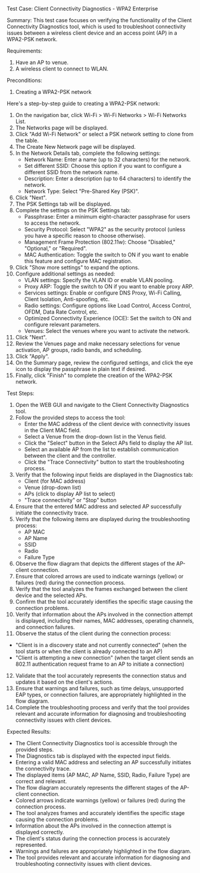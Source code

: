 Test Case: Client Connectivity Diagnostics - WPA2 Enterprise

Summary:
This test case focuses on verifying the functionality of the Client Connectivity Diagnostics tool, which is used to troubleshoot connectivity issues between a wireless client device and an access point (AP) in a WPA2-PSK network.

Requirements:
1. Have an AP to venue.
2. A wireless client to connect to WLAN.

Preconditions:
1. Creating a WPA2-PSK network

Here's a step-by-step guide to creating a WPA2-PSK network:

1. On the navigation bar, click Wi-Fi > Wi-Fi Networks > Wi-Fi Networks List.
2. The Networks page will be displayed.
3. Click "Add Wi-Fi Network" or select a PSK network setting to clone from the table.
4. The Create New Network page will be displayed.
5. In the Network Details tab, complete the following settings:
   - Network Name: Enter a name (up to 32 characters) for the network.
   - Set different SSID: Choose this option if you want to configure a different SSID from the network name.
   - Description: Enter a description (up to 64 characters) to identify the network.
   - Network Type: Select "Pre-Shared Key (PSK)".
6. Click "Next".
7. The PSK Settings tab will be displayed.
8. Complete the settings on the PSK Settings tab:
   - Passphrase: Enter a minimum eight-character passphrase for users to access the network.
   - Security Protocol: Select "WPA2" as the security protocol (unless you have a specific reason to choose otherwise).
   - Management Frame Protection (802.11w): Choose "Disabled," "Optional," or "Required".
   - MAC Authentication: Toggle the switch to ON if you want to enable this feature and configure MAC registration.
9. Click "Show more settings" to expand the options.
10. Configure additional settings as needed:
    - VLAN settings: Specify the VLAN ID or enable VLAN pooling.
    - Proxy ARP: Toggle the switch to ON if you want to enable proxy ARP.
    - Services settings: Enable or configure DNS Proxy, Wi-Fi Calling, Client Isolation, Anti-spoofing, etc.
    - Radio settings: Configure options like Load Control, Access Control, OFDM, Data Rate Control, etc.
    - Optimized Connectivity Experience (OCE): Set the switch to ON and configure relevant parameters.
    - Venues: Select the venues where you want to activate the network.
11. Click "Next".
12. Review the Venues page and make necessary selections for venue activation, AP groups, radio bands, and scheduling.
13. Click "Apply".
14. On the Summary page, review the configured settings, and click the eye icon to display the passphrase in plain text if desired.
15. Finally, click "Finish" to complete the creation of the WPA2-PSK network.

Test Steps:
1. Open the WEB GUI and navigate to the Client Connectivity Diagnostics tool.
2. Follow the provided steps to access the tool:
   - Enter the MAC address of the client device with connectivity issues in the Client MAC field.
   - Select a Venue from the drop-down list in the Venus field.
   - Click the "Select" button in the Select APs field to display the AP list.
   - Select an available AP from the list to establish communication between the client and the controller.
   - Click the "Trace Connectivity" button to start the troubleshooting process.
3. Verify that the following input fields are displayed in the Diagnostics tab:
   - Client (for MAC address)
   - Venue (drop-down list)
   - APs (click to display AP list to select)
   - "Trace connectivity" or "Stop" button
4. Ensure that the entered MAC address and selected AP successfully initiate the connectivity trace.
5. Verify that the following items are displayed during the troubleshooting process:
   - AP MAC
   - AP Name
   - SSID
   - Radio
   - Failure Type
6. Observe the flow diagram that depicts the different stages of the AP-client connection.
7. Ensure that colored arrows are used to indicate warnings (yellow) or failures (red) during the connection process.
8. Verify that the tool analyzes the frames exchanged between the client device and the selected APs.
9. Confirm that the tool accurately identifies the specific stage causing the connection problems.
10. Verify that information about the APs involved in the connection attempt is displayed, including their names, MAC addresses, operating channels, and connection failures.
11. Observe the status of the client during the connection process:
   - "Client is in a discovery state and not currently connected" (when the tool starts or when the client is already connected to an AP)
   - "Client is attempting a new connection" (when the target client sends an 802.11 authentication request frame to an AP to initiate a connection)
12. Validate that the tool accurately represents the connection status and updates it based on the client's actions.
13. Ensure that warnings and failures, such as time delays, unsupported EAP types, or connection failures, are appropriately highlighted in the flow diagram.
14. Complete the troubleshooting process and verify that the tool provides relevant and accurate information for diagnosing and troubleshooting connectivity issues with client devices.

Expected Results:
- The Client Connectivity Diagnostics tool is accessible through the provided steps.
- The Diagnostics tab is displayed with the expected input fields.
- Entering a valid MAC address and selecting an AP successfully initiates the connectivity trace.
- The displayed items (AP MAC, AP Name, SSID, Radio, Failure Type) are correct and relevant.
- The flow diagram accurately represents the different stages of the AP-client connection.
- Colored arrows indicate warnings (yellow) or failures (red) during the connection process.
- The tool analyzes frames and accurately identifies the specific stage causing the connection problems.
- Information about the APs involved in the connection attempt is displayed correctly.
- The client's status during the connection process is accurately represented.
- Warnings and failures are appropriately highlighted in the flow diagram.
- The tool provides relevant and accurate information for diagnosing and troubleshooting connectivity issues with client devices.